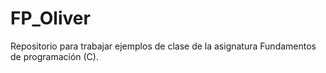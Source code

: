 # FP_Oliver
Repositorio para trabajar ejemplos de clase de la asignatura Fundamentos de programación (C).

